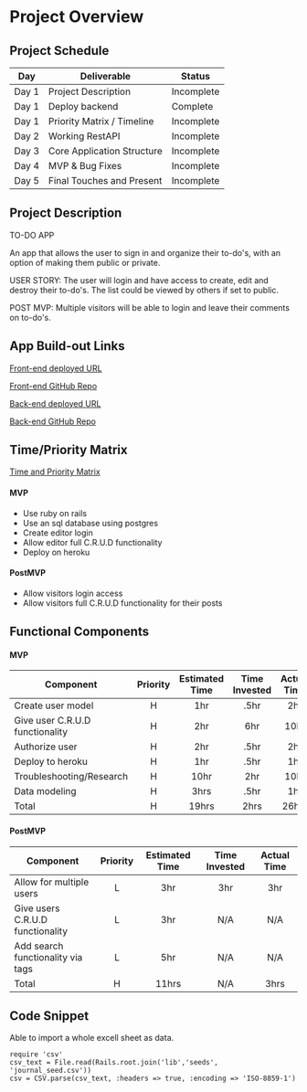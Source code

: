 # Project Overview

## Project Schedule

|  Day | Deliverable | Status
|---|---| ---|
|Day 1| Project Description | Incomplete
|Day 1| Deploy backend | Complete
|Day 1| Priority Matrix / Timeline | Incomplete
|Day 2| Working RestAPI | Incomplete
|Day 3| Core Application Structure | Incomplete
|Day 4| MVP & Bug Fixes | Incomplete
|Day 5| Final Touches and Present | Incomplete


## Project Description
TO-DO APP

An app that allows the user to sign in and organize their to-do's, with an option of making them public
or private.

USER STORY:
The user will login and have access to create, edit and destroy their to-do's. The list could be 
viewed by others if set to public.

POST MVP:
Multiple visitors will be able to login and leave their comments on to-do's.


## App Build-out Links 
[Front-end deployed URL](https://https://gifted-varahamihira-15a125.netlify.app/#/)

[Front-end GitHub Repo](https://https://github.com/Kenal-Ortega/p4frontend)

[Back-end deployed URL](https://https://p4backend93.herokuapp.com/)

[Back-end GitHub Repo](https://https://github.com/Kenal-Ortega/p4backend)


## Time/Priority Matrix 

[Time and Priority Matrix](https://res.cloudinary.com/dinqukx6a/image/upload/v1598235735/Project%203/Music_Journal_TPM_backend_i50jc6.jpg)



#### MVP

- Use ruby on rails 
- Use an sql database using postgres 
- Create editor login
- Allow editor full C.R.U.D functionality
- Deploy on heroku

#### PostMVP 

- Allow visitors login access 
- Allow visitors full C.R.U.D functionality for their posts

## Functional Components
#### MVP
| Component | Priority | Estimated Time | Time Invested | Actual Time |
| --- | :---: |  :---: | :---: | :---: |
| Create user model | H | 1hr | .5hr | 2hr|
| Give user C.R.U.D functionality | H | 2hr | 6hr | 10hr|
| Authorize user | H | 2hr | .5hr | 2hr|
| Deploy to heroku | H | 1hr| .5hr | 1hr |
| Troubleshooting/Research| H | 10hr | 2hr | 10hr|
| Data modeling | H | 3hrs| .5hr | 1hr |
| Total | H | 19hrs| 2hrs | 26hrs |

#### PostMVP
| Component | Priority | Estimated Time | Time Invested | Actual Time |
| --- | :---: |  :---: | :---: | :---: |
| Allow for multiple users | L | 3hr | 3hr | 3hr|
| Give users C.R.U.D functionality | L | 3hr | N/A | N/A|
| Add search functionality via tags | L | 5hr | N/A | N/A|
| Total | H | 11hrs| N/A | 3hrs |

 

## Code Snippet

Able to import a whole excell sheet as data.  

```
require 'csv'
csv_text = File.read(Rails.root.join('lib','seeds', 'journal_seed.csv'))
csv = CSV.parse(csv_text, :headers => true, :encoding => 'ISO-8859-1')

```

